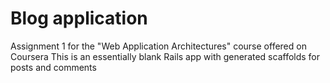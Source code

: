 # Blog application
Assignment 1 for the "Web Application Architectures" course offered on Coursera
This is an essentially blank Rails app with generated scaffolds for posts and comments